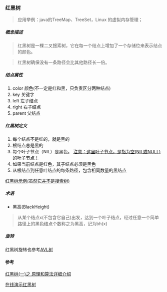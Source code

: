 ### 红黑树

>应用举例：java的TreeMap、TreeSet，Linux 的虚拟内存管理；

##### 概念描述
>红黑树是一棵二叉搜索树，它在每一个结点上增加了一个存储位来表示结点的颜色。

>红黑树确保没有一条路径会比其他路径长一倍。

##### 结点属性
1. color    颜色(不一定是红和黑，只负责区分两种结点)
2. key      关键字
3. left     左子结点
4. right    右子结点
5. parent   父结点

##### 红黑树定义
1. 每个结点不是红的，就是黑的
2. 根结点总是黑的
3. 每个叶子节点（NIL）是黑色。 [注意：这里叶子节点，是指为空(NIL或NULL)的叶子节点！]()
4. 如果当前结点是红色，其子结点必须是黑色
5. 从根结点到任意叶结点的每条路径，包含相同数量的黑结点

[红黑树示例(虽然它并不是搜索树)](../img/BRTreeSample.jpg)
##### 术语

* 黑高(BlackHeight)
>从某个结点x(不包含它自己)出发，达到一个叶子结点，经过任意一个简单路径上的黑色结点个数称之为黑高，记为bh(x)

##### 旋转

红黑树旋转也参考[AVL树](../binary/AVLTree.md)

#### 参考

[红黑树(一)之 原理和算法详细介绍](https://www.cnblogs.com/skywang12345/p/3245399.html)

[在线演示红黑树](http://sandbox.runjs.cn/show/2nngvn8w)